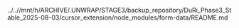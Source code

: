../..//mnt/h/ARCHIVE/.UNWRAP/STAGE3/backup_repository/DuRi_Phase3_Stable_2025-08-03/cursor_extension/node_modules/form-data/README.md